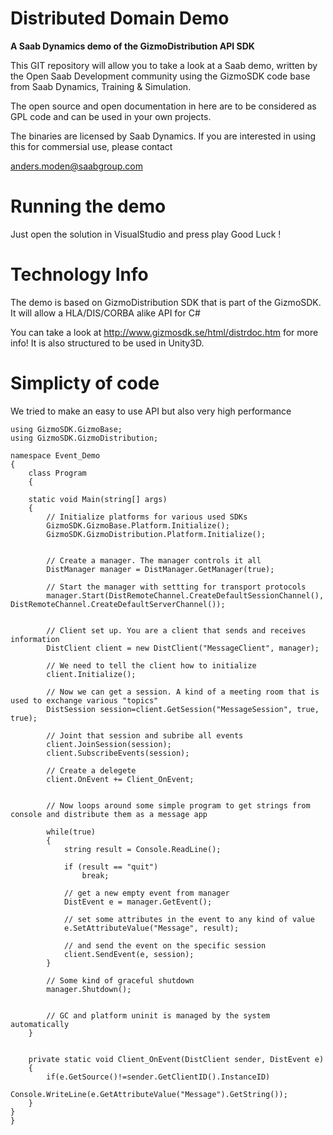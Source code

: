 Distributed Domain Demo
==================

<B>A Saab Dynamics demo of the GizmoDistribution API SDK</B>

This GIT repository will allow you to take a look at a Saab demo, written by the Open Saab Development community using the GizmoSDK code base from Saab Dynamics, Training & Simulation. 

The open source and open documentation in here are to be considered as GPL code and can be used in your own projects.

The binaries are licensed by Saab Dynamics. If you are interested in using this for commersial use, please contact 

anders.moden@saabgroup.com



Running the demo
================

Just open the solution in VisualStudio and press play
Good Luck !


Technology Info
===============

The demo is based on GizmoDistribution SDK that is part of the GizmoSDK. It will allow a HLA/DIS/CORBA alike API for C#

You can take a look at http://www.gizmosdk.se/html/distrdoc.htm for more info! It is also structured to be used in Unity3D.

Simplicty of code
=================

We tried to make an easy to use API but also very high performance

    using GizmoSDK.GizmoBase;
    using GizmoSDK.GizmoDistribution;

    namespace Event_Demo
    {
        class Program
        {
    
        static void Main(string[] args)
        {
            // Initialize platforms for various used SDKs
            GizmoSDK.GizmoBase.Platform.Initialize();
            GizmoSDK.GizmoDistribution.Platform.Initialize();

           
            // Create a manager. The manager controls it all
            DistManager manager = DistManager.GetManager(true);

            // Start the manager with settting for transport protocols
            manager.Start(DistRemoteChannel.CreateDefaultSessionChannel(), DistRemoteChannel.CreateDefaultServerChannel());


            // Client set up. You are a client that sends and receives information
            DistClient client = new DistClient("MessageClient", manager);

            // We need to tell the client how to initialize
            client.Initialize();

            // Now we can get a session. A kind of a meeting room that is used to exchange various "topics"
            DistSession session=client.GetSession("MessageSession", true, true);

            // Joint that session and subribe all events
            client.JoinSession(session);
            client.SubscribeEvents(session);

            // Create a delegete
            client.OnEvent += Client_OnEvent;


            // Now loops around some simple program to get strings from console and distribute them as a message app

            while(true)
            {
                string result = Console.ReadLine();

                if (result == "quit")
                    break;

                // get a new empty event from manager
                DistEvent e = manager.GetEvent();

                // set some attributes in the event to any kind of value
                e.SetAttributeValue("Message", result);

                // and send the event on the specific session
                client.SendEvent(e, session);
            }

            // Some kind of graceful shutdown
            manager.Shutdown();


            // GC and platform uninit is managed by the system automatically
        }
                

        private static void Client_OnEvent(DistClient sender, DistEvent e)
        {
            if(e.GetSource()!=sender.GetClientID().InstanceID)
                Console.WriteLine(e.GetAttributeValue("Message").GetString());
        }
    }
    }
